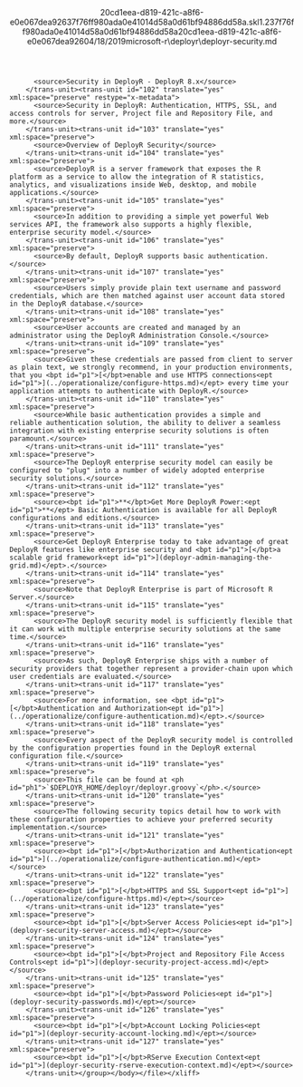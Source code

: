 <?xml version="1.0"?><xliff version="1.2" xmlns="urn:oasis:names:tc:xliff:document:1.2" xmlns:xsi="http://www.w3.org/2001/XMLSchema-instance" xsi:schemaLocation="urn:oasis:names:tc:xliff:document:1.2 xliff-core-1.2-transitional.xsd"><file datatype="xml" original="deployr-security.md" source-language="en-US" target-language="en-US"><header><tool tool-id="mdxliff" tool-name="mdxliff" tool-version="1.0-d1654b2" tool-company="Microsoft" /><xliffext:skl_file_name xmlns:xliffext="urn:microsoft:content:schema:xliffextensions">20cd1eea-d819-421c-a8f6-e0e067dea92637f76ff980ada0e41014d58a0d61bf94886dd58a.skl</xliffext:skl_file_name><xliffext:version xmlns:xliffext="urn:microsoft:content:schema:xliffextensions">1.2</xliffext:version><xliffext:ms.openlocfilehash xmlns:xliffext="urn:microsoft:content:schema:xliffextensions">37f76ff980ada0e41014d58a0d61bf94886dd58a</xliffext:ms.openlocfilehash><xliffext:ms.sourcegitcommit xmlns:xliffext="urn:microsoft:content:schema:xliffextensions">20cd1eea-d819-421c-a8f6-e0e067dea926</xliffext:ms.sourcegitcommit><xliffext:ms.lasthandoff xmlns:xliffext="urn:microsoft:content:schema:xliffextensions">04/18/2019</xliffext:ms.lasthandoff><xliffext:ms.openlocfilepath xmlns:xliffext="urn:microsoft:content:schema:xliffextensions">microsoft-r\deployr\deployr-security.md</xliffext:ms.openlocfilepath></header><body><group id="content" extype="content"><trans-unit id="101" translate="yes" xml:space="preserve" restype="x-metadata">
          <source>Security in DeployR - DeployR 8.x</source>
        </trans-unit><trans-unit id="102" translate="yes" xml:space="preserve" restype="x-metadata">
          <source>Security in DeployR: Authentication, HTTPS, SSL, and access controls for server, Project file and Repository File, and more.</source>
        </trans-unit><trans-unit id="103" translate="yes" xml:space="preserve">
          <source>Overview of DeployR Security</source>
        </trans-unit><trans-unit id="104" translate="yes" xml:space="preserve">
          <source>DeployR is a server framework that exposes the R platform as a service to allow the integration of R statistics, analytics, and visualizations inside Web, desktop, and mobile applications.</source>
        </trans-unit><trans-unit id="105" translate="yes" xml:space="preserve">
          <source>In addition to providing a simple yet powerful Web services API, the framework also supports a highly flexible, enterprise security model.</source>
        </trans-unit><trans-unit id="106" translate="yes" xml:space="preserve">
          <source>By default, DeployR supports basic authentication.</source>
        </trans-unit><trans-unit id="107" translate="yes" xml:space="preserve">
          <source>Users simply provide plain text username and password credentials, which are then matched against user account data stored in the DeployR database.</source>
        </trans-unit><trans-unit id="108" translate="yes" xml:space="preserve">
          <source>User accounts are created and managed by an administrator using the DeployR Administration Console.</source>
        </trans-unit><trans-unit id="109" translate="yes" xml:space="preserve">
          <source>Given these credentials are passed from client to server as plain text, we strongly recommend, in your production environments, that you <bpt id="p1">[</bpt>enable and use HTTPS connections<ept id="p1">](../operationalize/configure-https.md)</ept> every time your application attempts to authenticate with DeployR.</source>
        </trans-unit><trans-unit id="110" translate="yes" xml:space="preserve">
          <source>While basic authentication provides a simple and reliable authentication solution, the ability to deliver a seamless integration with existing enterprise security solutions is often paramount.</source>
        </trans-unit><trans-unit id="111" translate="yes" xml:space="preserve">
          <source>The DeployR enterprise security model can easily be configured to "plug" into a number of widely adopted enterprise security solutions.</source>
        </trans-unit><trans-unit id="112" translate="yes" xml:space="preserve">
          <source><bpt id="p1">**</bpt>Get More DeployR Power:<ept id="p1">**</ept> Basic Authentication is available for all DeployR configurations and editions.</source>
        </trans-unit><trans-unit id="113" translate="yes" xml:space="preserve">
          <source>Get DeployR Enterprise today to take advantage of great DeployR features like enterprise security and <bpt id="p1">[</bpt>a scalable grid framework<ept id="p1">](deployr-admin-managing-the-grid.md)</ept>.</source>
        </trans-unit><trans-unit id="114" translate="yes" xml:space="preserve">
          <source>Note that DeployR Enterprise is part of Microsoft R Server.</source>
        </trans-unit><trans-unit id="115" translate="yes" xml:space="preserve">
          <source>The DeployR security model is sufficiently flexible that it can work with multiple enterprise security solutions at the same time.</source>
        </trans-unit><trans-unit id="116" translate="yes" xml:space="preserve">
          <source>As such, DeployR Enterprise ships with a number of security providers that together represent a provider-chain upon which user credentials are evaluated.</source>
        </trans-unit><trans-unit id="117" translate="yes" xml:space="preserve">
          <source>For more information, see <bpt id="p1">[</bpt>Authentication and Authorization<ept id="p1">](../operationalize/configure-authentication.md)</ept>.</source>
        </trans-unit><trans-unit id="118" translate="yes" xml:space="preserve">
          <source>Every aspect of the DeployR security model is controlled by the configuration properties found in the DeployR external configuration file.</source>
        </trans-unit><trans-unit id="119" translate="yes" xml:space="preserve">
          <source>This file can be found at <ph id="ph1">`$DEPLOYR_HOME/deployr/deployr.groovy`</ph>.</source>
        </trans-unit><trans-unit id="120" translate="yes" xml:space="preserve">
          <source>The following security topics detail how to work with these configuration properties to achieve your preferred security implementation.</source>
        </trans-unit><trans-unit id="121" translate="yes" xml:space="preserve">
          <source><bpt id="p1">[</bpt>Authorization and Authentication<ept id="p1">](../operationalize/configure-authentication.md)</ept></source>
        </trans-unit><trans-unit id="122" translate="yes" xml:space="preserve">
          <source><bpt id="p1">[</bpt>HTTPS and SSL Support<ept id="p1">](../operationalize/configure-https.md)</ept></source>
        </trans-unit><trans-unit id="123" translate="yes" xml:space="preserve">
          <source><bpt id="p1">[</bpt>Server Access Policies<ept id="p1">](deployr-security-server-access.md)</ept></source>
        </trans-unit><trans-unit id="124" translate="yes" xml:space="preserve">
          <source><bpt id="p1">[</bpt>Project and Repository File Access Controls<ept id="p1">](deployr-security-project-access.md)</ept></source>
        </trans-unit><trans-unit id="125" translate="yes" xml:space="preserve">
          <source><bpt id="p1">[</bpt>Password Policies<ept id="p1">](deployr-security-passwords.md)</ept></source>
        </trans-unit><trans-unit id="126" translate="yes" xml:space="preserve">
          <source><bpt id="p1">[</bpt>Account Locking Policies<ept id="p1">](deployr-security-account-locking.md)</ept></source>
        </trans-unit><trans-unit id="127" translate="yes" xml:space="preserve">
          <source><bpt id="p1">[</bpt>RServe Execution Context<ept id="p1">](deployr-security-rserve-execution-context.md)</ept></source>
        </trans-unit></group></body></file></xliff>